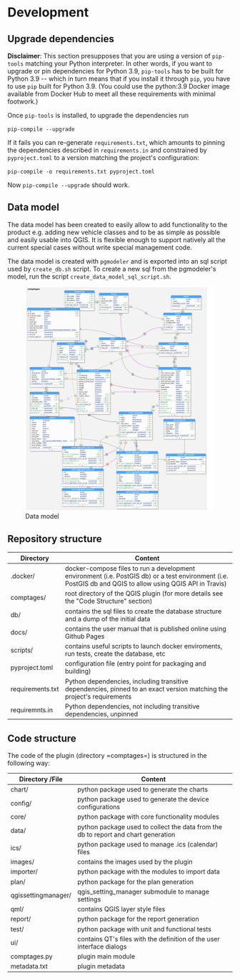 # Development

## Upgrade dependencies

__Disclaimer__: This section presupposes that you are using a version of `pip-tools` matching your Python interpreter. In other words, if you want to upgrade or pin dependencies for Python 3.9, `pip-tools` has to be built for Python 3.9 -- which in turn means that if you install it through `pip`, you have to use `pip` built for Python 3.9. (You could use the python:3.9 Docker image available from Docker Hub to meet all these requirements with minimal footwork.)

Once `pip-tools` is installed, to upgrade the dependencies run

    pip-compile --upgrade

If it fails you can re-generate `requirements.txt`, which amounts to pinning the dependencies described in `requirements.in` and constrained by `pyproject.toml` to a version matching the project's configuration:

    pip-compile -o requirements.txt pyproject.toml
    
Now `pip-compile --upgrade` should work.

## Data model
The data model has been created to easily allow to add functionality to the product
e.g. adding new vehicle classes and to be as simple as possible and easily
usable into QGIS. It is flexible enough to support natively all the current
special cases without write special management code.

The data model is created with `pgmodeler` and is exported into an sql script
used by `create_db.sh` script. To create a new sql from the pgmodeler's model,
run the script `create_data_model_sql_script.sh`.

<figure>
  <img src="../assets/data_model.png" width="800" />
  <figcaption>Data model</figcaption>
</figure>

## Repository structure
   | Directory  | Content                                                                                                                                                    |
   |------------|------------------------------------------------------------------------------------------------------------------------------------------------------------|
   | .docker/   | docker-compose files to run a development environment (i.e. PostGIS db) or a test environment (i.e. PostGIS db and QGIS to allow using QGIS API in Travis) |
   | comptages/ | root directory of the QGIS plugin (for more details see the "Code Structure" section)                                                                 |
   | db/        | contains the sql files to create the database structure and a dump of the initial data                                                                     |
   | docs/      | contains the user manual that is published online using Github Pages                                                                    |
   | scripts/   | contains useful scripts to launch docker enviroments, run tests, create the database, etc                                                                      |
   | pyproject.toml       | configuration file (entry point for packaging and building)      | 
   | requirements.txt     | Python dependencies, including transitive dependencies, pinned to an exact version matching the project's requirements                                                             |
   | requiremnts.in       | Python dependencies, not including transitive dependencies, unpinned                                                   

## Code structure

The code of the plugin (directory =comptages=) is structured in the following way:

   | Directory /File     | Content                                                                            |
   |---------------------|------------------------------------------------------------------------------------|
   | chart/              | python package used to generate the charts                                         |
   | config/             | python package used to generate the device configurations                          |
   | core/               | python package with core functionality modules                                     |
   | data/               | python package used to collect the data from the db to report and chart generation |
   | ics/                | python package used to manage .ics (calendar) files                                |
   | images/             | contains the images used by the plugin                                             |
   | importer/           | python package with the modules to import data                                     |
   | plan/               | python package for the plan generation                                             |
   | qgissettingmanager/ | qgis_setting_manager submodule to manage settings                                  |
   | qml/                | contains QGIS layer style files                                                    |
   | report/             | python package for the report generation                                           |
   | test/               | python package with unit and functional tests                                      |
   | ui/                 | contains QT's files with the definition of the user interface dialogs              |
   | comptages.py        | plugin main module                                                                 |
   | metadata.txt        | plugin metadata                                                                    |

